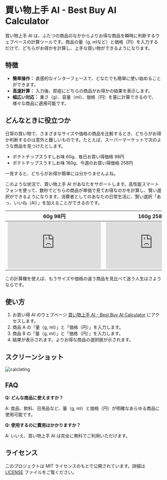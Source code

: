 # 買い物上手 AI - Best Buy AI Calculator

買い物上手 AI は、ふたつの商品のなかからよりお得な商品を瞬時に判断するウェブベースの計算ツールです。商品の量（g, mlなど）と価格（円）を入力するだけで、どちらがお得かを計算し、上手な買い物ができるようになります。

## 特徴

- **簡単操作：** 直感的なインターフェースで、どなたでも簡単に使い始めることができます。
- **高速計算：** 入力後、即座にどちらの商品がお得かの結果を表示します。
- **幅広い対応：** 重さ（g）、容量（ml）、価格（円）を基に計算できるので、様々な商品に適用可能です。

## どんなときに役立つか

日常の買い物で、さまざまなサイズや価格の商品を比較するとき、どちらがお得か判断するのは意外と難しいものです。たとえば、スーパーマーケットで次のような商品を見つけたとします。

- ポテトチップスうすしお味 60g、毎日お買い得価格 98円
- ポテトチップスうすしお味 160g、今週のお買い得価格 258円

一見すると、どちらがお得か簡単には分かりませんよね。

このような状況で、買い物上手 AI があなたをサポートします。高性能スマートフォンを使って、数秒でどちらの商品が単価で見てお得なのかを計算し、賢い選択ができるようになります。消費者としてのあなたの日常生活に、賢い選択「あっ、いいね（AI）」を加えることができるのです。

| 60g 98円                                                                      | 160g 258円                                                                    |
| ----------------------------------------------------------------------------- | ----------------------------------------------------------------------------- |
| ![60g](https://www.calbee.co.jp/common/utility/binout.php?db=products&f=3470) | ![160g](https://www.calbee.co.jp/common/utility/binout.php?db=products&f=3237) |

この計算機を使えば、もうサイズや価格の違う商品を見比べて迷う人生はさようならです。

## 使い方

1. お買い得 AI のウェブページ [買い物上手 AI - Best Buy AI Calculator](https://hnsol.github.io/BestBuyCalc/) にアクセスします。
2. 商品 A の「量（g, ml）」と「価格（円）」を入力します。
3. 商品 B の「量（g, ml）」と「価格（円）」を入力します。
4. 結果が表示されます。よりお得な商品の選択肢が示されます。

## スクリーンショット

![calclating](https://cdn-ak.f.st-hatena.com/images/fotolife/m/masatora_bd5/20240405/20240405192649.jpg)

## FAQ

**Q: どんな商品に使えますか？**

A: 食品、飲料、日用品など、量（g, ml）と価格（円）が明確なあらゆる商品に使用可能です。

**Q: 使用するのに費用はかかりますか？**

A: いいえ、買い物上手 AI は完全に無料でご利用いただけます。

## ライセンス

このプロジェクトは MIT ライセンスのもとで公開されています。詳細は [LICENSE](LICENSE) ファイルをご覧ください。

